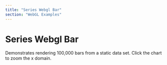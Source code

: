 ```yaml
---
title: "Series Webgl Bar"
section: "WebGL Examples"
---
```


# Series Webgl Bar

Demonstrates rendering 100,000 bars from a static data set. Click the chart to zoom the x domain.